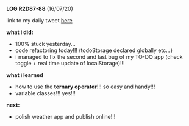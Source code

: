 **LOG R2D87-88** (16/07/20)

link to my daily tweet [here](https://twitter.com/Nightcoder2/status/1283882618207993857)


**what i did:**

- 100% stuck yesterday...
- code refactoring today!!! (todoStorage declared globally etc...)
- i managed to fix the second and last bug of my TO-DO app (check toggle + real time update of localStorage)!!! 

**what i learned**

- how to use the **ternary operator**!!! so easy and handy!!!
- variable classes!!! yes!!!

**next:**

- polish weather app and publish online!!!
